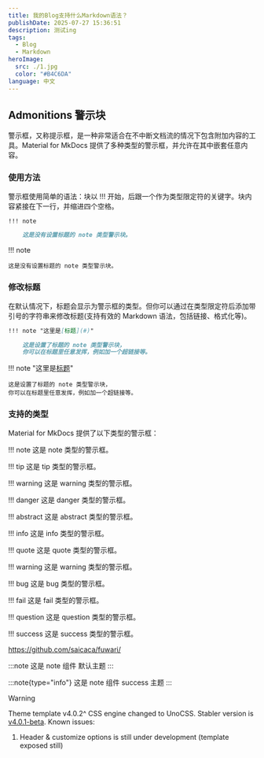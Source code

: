 ```yaml
---
title: 我的Blog支持什么Markdown语法？
publishDate: 2025-07-27 15:36:51
description: 测试ing
tags:
  - Blog
  - Markdown
heroImage:
  src: ./1.jpg
  color: "#B4C6DA"
language: 中文
---
```

## Admonitions 警示块
警示框，又称提示框，是一种非常适合在不中断文档流的情况下包含附加内容的工具。Material for MkDocs 提供了多种类型的警示框，并允许在其中嵌套任意内容。
### 使用方法
警示框使用简单的语法：块以 !!! 开始，后跟一个作为类型限定符的关键字。块内容紧接在下一行，并缩进四个空格。
```Markdown
!!! note

    这是没有设置标题的 note 类型警示块。
```

!!! note

    这是没有设置标题的 note 类型警示块。


    
### 修改标题
在默认情况下，标题会显示为警示框的类型。但你可以通过在类型限定符后添加带引号的字符串来修改标题(支持有效的 Markdown 语法，包括链接、格式化等)。
```Markdown
!!! note "这里是[标题](#)"

    这是设置了标题的 note 类型警示块，
    你可以在标题里任意发挥，例如加一个超链接等。
```
!!! note "这里是[标题](#)"

    这是设置了标题的 note 类型警示块，
    你可以在标题里任意发挥，例如加一个超链接等。
### 支持的类型
Material for MkDocs 提供了以下类型的警示框：

!!! note
    这是 note 类型的警示框。

!!! tip
    这是 tip 类型的警示框。
    
!!! warning
    这是 warning 类型的警示框。

!!! danger
    这是 danger 类型的警示框。

!!! abstract
    这是 abstract 类型的警示框。

!!! info
    这是 info 类型的警示框。

!!! quote
    这是 quote 类型的警示框。

!!! warning
    这是 warning 类型的警示框。

!!! bug
    这是 bug 类型的警示框。


!!! fail
    这是 fail 类型的警示框。


!!! question
    这是 question 类型的警示框。

!!! success
    这是 success 类型的警示框。

<https://github.com/saicaca/fuwari/>



<!-- note组件 -->
:::note
这是 note 组件 默认主题
:::

<!-- 支持类型：info、success、warning、error、import -->

:::note{type="info"}
这是 note 组件 success 主题
:::

> [!WARNING]
> Theme template v4.0.2^ CSS engine changed to UnoCSS. Stabler version is [v4.0.1-beta](https://github.com/cworld1/astro-theme-pure/tree/v4.0.1-beta). Known issues:
>
> 1. Header & customize options is still under development (template exposed still)